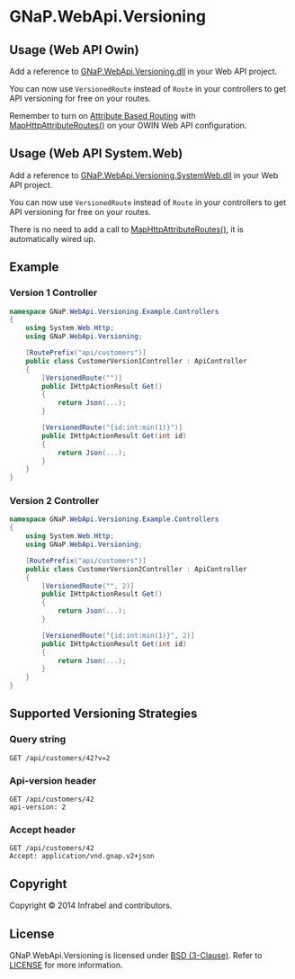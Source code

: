 GNaP.WebApi.Versioning
======================

## Usage (Web API Owin)

Add a reference to [GNaP.WebApi.Versioning.dll](https://github.com/infrabel/GNaP.WebApi.Versioning/raw/master/deploy/1.0.3.0/GNaP.WebApi.Versioning/GNaP.WebApi.Versioning.dll) in your Web API project.

You can now use ```VersionedRoute``` instead of ```Route``` in your controllers to get API versioning for free on your routes.

Remember to turn on [Attribute Based Routing](http://www.asp.net/web-api/overview/web-api-routing-and-actions/attribute-routing-in-web-api-2) with [MapHttpAttributeRoutes()](http://msdn.microsoft.com/en-us/library/dn479134%28v=vs.118%29.aspx) on your OWIN Web API configuration.

## Usage (Web API System.Web)

Add a reference to [GNaP.WebApi.Versioning.SystemWeb.dll](https://github.com/infrabel/GNaP.WebApi.Versioning/raw/master/deploy/1.0.3.0/GNaP.WebApi.Versioning.SystemWeb/GNaP.WebApi.Versioning.SystemWeb.dll) in your Web API project.

You can now use ```VersionedRoute``` instead of ```Route``` in your controllers to get API versioning for free on your routes.

There is no need to add a call to [MapHttpAttributeRoutes()](http://msdn.microsoft.com/en-us/library/dn479134%28v=vs.118%29.aspx), it is automatically wired up.

## Example

### Version 1 Controller
```csharp
namespace GNaP.WebApi.Versioning.Example.Controllers
{
    using System.Web.Http;
    using GNaP.WebApi.Versioning;

    [RoutePrefix("api/customers")]
    public class CustomerVersion1Controller : ApiController
    {
        [VersionedRoute("")]
        public IHttpActionResult Get()
        {
            return Json(...);
        }

        [VersionedRoute("{id:int:min(1)}")]
        public IHttpActionResult Get(int id)
        {
            return Json(...);
        }
    }
}
```

### Version 2 Controller
```csharp
namespace GNaP.WebApi.Versioning.Example.Controllers
{
    using System.Web.Http;
    using GNaP.WebApi.Versioning;

    [RoutePrefix("api/customers")]
    public class CustomerVersion2Controller : ApiController
    {
        [VersionedRoute("", 2)]
        public IHttpActionResult Get()
        {
            return Json(...);
        }

        [VersionedRoute("{id:int:min(1)}", 2)]
        public IHttpActionResult Get(int id)
        {
            return Json(...);
        }
    }
}
```

## Supported Versioning Strategies

### Query string
```
GET /api/customers/42?v=2
```

### Api-version header
```
GET /api/customers/42
api-version: 2
```

### Accept header
```
GET /api/customers/42
Accept: application/vnd.gnap.v2+json
```

## Copyright

Copyright © 2014 Infrabel and contributors.

## License

GNaP.WebApi.Versioning is licensed under [BSD (3-Clause)](http://choosealicense.com/licenses/bsd-3-clause/ "Read more about the BSD (3-Clause) License"). Refer to [LICENSE](https://github.com/infrabel/GNaP.WebApi.Versioning/blob/master/LICENSE) for more information.
